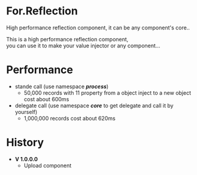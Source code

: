 # For.Reflection
High performance reflection component, it can be any component's core..

This is a high performance reflection component,<br/>
you can use it to make your value injector or any component...



# Performance
* stande call (use namespace **_process_**)
  * 50,000 records with 11 property from a object inject to a new object cost about 600ms
* delegate call (use namespace **_core_** to get delegate and call it by yourself) 
  * 1,000,000 records cost about 620ms

# History
* **V 1.0.0.0**
  * Upload component
